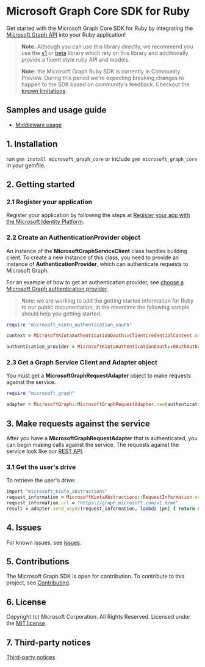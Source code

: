 # Microsoft Graph Core SDK for Ruby

Get started with the Microsoft Graph Core SDK for Ruby by integrating the [Microsoft Graph API](https://learn.microsoft.com/graph/overview) into your Ruby application!

> **Note:** Although you can use this library directly, we recommend you use the [v1](https://github.com/microsoftgraph/msgraph-sdk-ruby) or [beta](https://github.com/microsoftgraph/msgraph-beta-sdk-ruby) library which rely on this library and additionally provide a fluent style ruby API and models.
>
> **Note:** the Microsoft Graph Ruby SDK is currently in Community Preview. During this period we're expecting breaking changes to happen to the SDK based on community's feedback. Checkout the [known limitations](https://github.com/microsoftgraph/msgraph-sdk-ruby-core/issues/1).

## Samples and usage guide

- [Middleware usage](https://github.com/microsoftgraph/msgraph-sdk-design/)

## 1. Installation

run `gem install microsoft_graph_core` or include `gem microsoft_graph_core` in your gemfile.

## 2. Getting started

### 2.1 Register your application

Register your application by following the steps at [Register your app with the Microsoft Identity Platform](https://learn.microsoft.com/graph/auth-register-app-v2).

### 2.2 Create an AuthenticationProvider object

An instance of the **MicrosoftGraphServiceClient** class handles building client. To create a new instance of this class, you need to provide an instance of **AuthenticationProvider**, which can authenticate requests to Microsoft Graph.

For an example of how to get an authentication provider, see [choose a Microsoft Graph authentication provider](https://learn.microsoft.com/graph/sdks/choose-authentication-providers?tabs=Ruby).

> Note: we are working to add the getting started information for Ruby to our public documentation, in the meantime the following sample should help you getting started.

```Ruby
require "microsoft_kiota_authentication_oauth"

context = MicrosoftKiotaAuthenticationOauth::ClientCredentialContext.new("<the tenant id from your app registration>", "<the client id from your app registration>", "<the client secret from your app registration>")

authentication_provider = MicrosoftKiotaAuthenticationOauth::OAuthAuthenticationProvider.new(context, nil, ["Files.Read"])
```

### 2.3 Get a Graph Service Client and Adapter object

You must get a **MicrosoftGraphRequestAdapter** object to make requests against the service.

```ruby
require "microsoft_graph"

adapter = MicrosoftGraph::MicrosoftGraphRequestAdapter.new(authentication_provider)
```

## 3. Make requests against the service

After you have a **MicrosoftGraphRequestAdapter** that is authenticated, you can begin making calls against the service. The requests against the service look like our [REST API](https://learn.microsoft.com/graph/api/overview?view=graph-rest-1.0).

### 3.1 Get the user's drive

To retrieve the user's drive:

```ruby
import "microsoft_kiota_abstractions"
request_information = MicrosoftKiotaAbstractions::RequestInformation.new
request_information.url = "https://graph.microsoft.com/v1.0/me"
result = adapter.send_async(request_information, lambda |pn| { return UserModel.new }, nil, nil).resume
```

## 4. Issues

For known issues, see [issues](https://github.com/MicrosoftGraph/msgraph-sdk-ruby-core/issues).

## 5. Contributions

The Microsoft Graph SDK is open for contribution. To contribute to this project, see [Contributing](https://github.com/microsoftgraph/msgraph-sdk-ruby-core/blob/main/CONTRIBUTING.md).

## 6. License

Copyright (c) Microsoft Corporation. All Rights Reserved. Licensed under the [MIT license](LICENSE).

## 7. Third-party notices

[Third-party notices](THIRD%20PARTY%20NOTICES)

